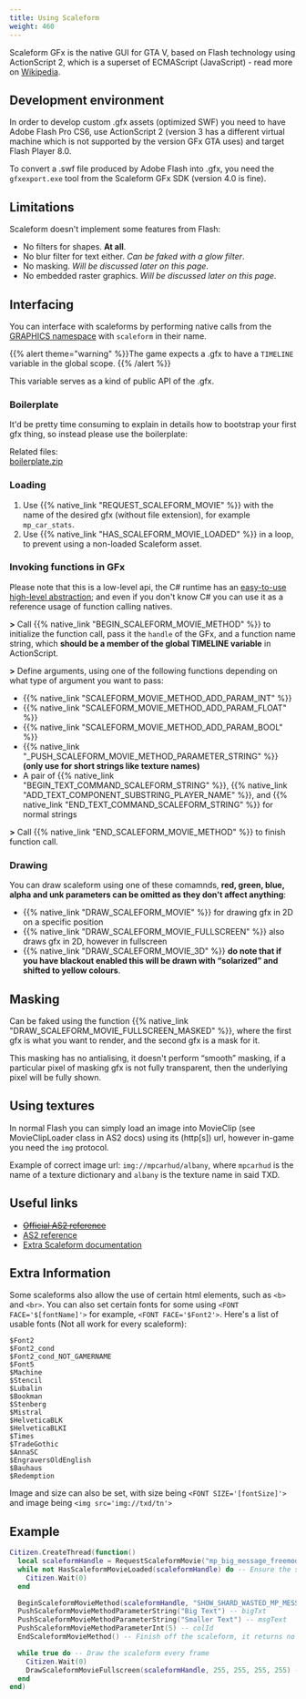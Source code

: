 ```yaml
---
title: Using Scaleform
weight: 460
---
```


Scaleform GFx is the native GUI for GTA V, based on Flash technology using ActionScript 2, which is a superset of ECMAScript (JavaScript) - read more on [Wikipedia](https://en.wikipedia.org/wiki/Scaleform_GFx).

Development environment
---------------

In order to develop custom .gfx assets (optimized SWF) you need to have Adobe Flash Pro CS6, use ActionScript 2 (version 3 has a different virtual machine which is not supported by the version GFx GTA uses) and target Flash Player 8.0.

To convert a .swf file produced by Adobe Flash into .gfx, you need the `gfxexport.exe` tool from the Scaleform GFx SDK (version 4.0 is fine).

Limitations
-----------

Scaleform doesn't implement some features from Flash:

-   No filters for shapes. **At all**.
-   No blur filter for text either. *Can be faked with a glow filter*.
-   No masking. *Will be discussed later on this page*.
-   No embedded raster graphics. *Will be discussed later on this page*.

Interfacing
-----------

You can interface with scaleforms by performing native calls from the [GRAPHICS namespace](https://runtime.fivem.net/doc/natives/#n_GRAPHICS) with `scaleform` in their name.

{{% alert theme="warning" %}}The game expects a .gfx to have a `TIMELINE` variable in the global scope. {{% /alert %}}

This variable serves as a kind of public API of the .gfx.

### Boilerplate

It'd be pretty time consuming to explain in details how to bootstrap your first gfx thing, so instead please use the boilerplate:

Related files:  
[boilerplate.zip](/static/examples/using-scaleform/boilerplate.zip)

### Loading

1. Use {{% native_link "REQUEST_SCALEFORM_MOVIE" %}} with the name of the desired gfx (without file extension), for example `mp_car_stats`.
2. Use {{% native_link "HAS_SCALEFORM_MOVIE_LOADED" %}} in a loop, to prevent using a non-loaded Scaleform asset.

### Invoking functions in GFx

Please note that this is a low-level api, the C\# runtime has an [easy-to-use high-level abstraction](https://github.com/citizenfx/fivem/blob/master/code/client/clrcore/External/Scaleform.cs); and even if you don't know C\# you can use it as a reference usage of function calling natives.

**&gt;** Call {{% native_link "BEGIN_SCALEFORM_MOVIE_METHOD" %}} to initialize the function call, pass it the `handle` of the GFx, and a function name string, which **should be a member of the global TIMELINE variable** in ActionScript.

**&gt;** Define arguments, using one of the following functions depending on what type of argument you want to pass:

-   {{% native_link "SCALEFORM_MOVIE_METHOD_ADD_PARAM_INT" %}}
-   {{% native_link "SCALEFORM_MOVIE_METHOD_ADD_PARAM_FLOAT" %}}
-   {{% native_link "SCALEFORM_MOVIE_METHOD_ADD_PARAM_BOOL" %}}
-   {{% native_link "_PUSH_SCALEFORM_MOVIE_METHOD_PARAMETER_STRING" %}} **(only use for short strings like texture names)**
-   A pair of {{% native_link "BEGIN_TEXT_COMMAND_SCALEFORM_STRING" %}}, {{% native_link "ADD_TEXT_COMPONENT_SUBSTRING_PLAYER_NAME" %}}, and {{% native_link "END_TEXT_COMMAND_SCALEFORM_STRING" %}} for normal strings

**&gt;** Call {{% native_link "END_SCALEFORM_MOVIE_METHOD" %}} to finish function call.

### Drawing

You can draw scaleform using one of these comamnds, **red, green, blue, alpha and unk parameters can be omitted as they don't affect anything**:

-   {{% native_link "DRAW_SCALEFORM_MOVIE" %}} for drawing gfx in 2D on a specific position
-   {{% native_link "DRAW_SCALEFORM_MOVIE_FULLSCREEN" %}} also draws gfx in 2D, however in fullscreen
-   {{% native_link "DRAW_SCALEFORM_MOVIE_3D" %}} **do note that if you have blackout enabled this will be drawn with “solarized” and shifted to yellow colours**.

Masking
-------

Can be faked using the function {{% native_link "DRAW_SCALEFORM_MOVIE_FULLSCREEN_MASKED" %}}, where the first gfx is what you want to render, and the second gfx is a mask for it.

This masking has no antialising, it doesn't perform “smooth” masking, if a particular pixel of masking gfx is not fully transparent, then the underlying pixel will be fully shown.

Using textures
--------------

In normal Flash you can simply load an image into MovieClip (see MovieClipLoader class in AS2 docs) using its (http\[s\]) url, however in-game you need the `img` protocol.

Example of correct image url: `img://mpcarhud/albany`, where `mpcarhud` is the name of a texture dictionary and `albany` is the texture name in said TXD.

Useful links
------------

- ~~[Official AS2 reference](http://help.adobe.com/en_US/AS2LCR/Flash_10.0/help.html?content=Part2_AS2_LangRef_1.html)~~
- [AS2 reference](http://demo.ligams.free.fr/AS2LR/)
- [Extra Scaleform documentation](https://forum.cfx.re/t/99874)

Extra Information
------------

Some scaleforms also allow the use of certain html elements, such as `<b>` and `<br>`. You can also set certain fonts for some using `<FONT FACE='$[fontName]'>` for example, `<FONT FACE='$Font2'>`. Here's a list of usable fonts (Not all work for every scaleform):
```
$Font2
$Font2_cond
$Font2_cond_NOT_GAMERNAME
$Font5
$Machine
$Stencil
$Lubalin
$Bookman
$Stenberg
$Mistral
$HelveticaBLK
$HelveticaBLKI
$Times
$TradeGothic
$AnnaSC
$EngraversOldEnglish
$Bauhaus
$Redemption
```
Image and size can also be set, with size being `<FONT SIZE='[fontSize]'>` and image being `<img src='img://txd/tn'>`

Example
------------

```lua
Citizen.CreateThread(function()
  local scaleformHandle = RequestScaleformMovie("mp_big_message_freemode") -- The scaleform you want to use
  while not HasScaleformMovieLoaded(scaleformHandle) do -- Ensure the scaleform is actually loaded before using
    Citizen.Wait(0)
  end

  BeginScaleformMovieMethod(scaleformHandle, "SHOW_SHARD_WASTED_MP_MESSAGE") -- The function you want to call from the AS file
  PushScaleformMovieMethodParameterString("Big Text") -- bigTxt
  PushScaleformMovieMethodParameterString("Smaller Text") -- msgText
  PushScaleformMovieMethodParameterInt(5) -- colId
  EndScaleformMovieMethod() -- Finish off the scaleform, it returns no data, so doesnt need "EndScaleformMovieMethodReturn"

  while true do -- Draw the scaleform every frame
    Citizen.Wait(0)
    DrawScaleformMovieFullscreen(scaleformHandle, 255, 255, 255, 255) -- Draw the scaleform fullscreen
  end
end)
```
